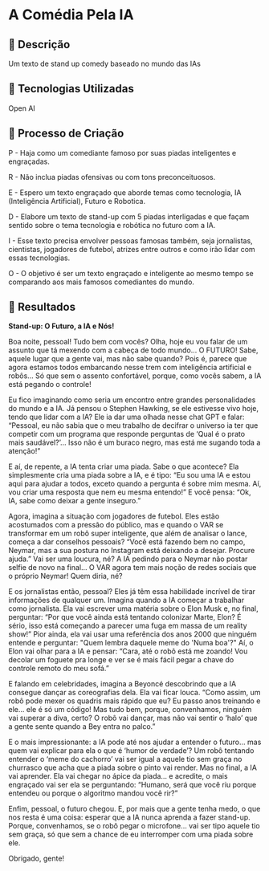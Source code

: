 # A Comédia Pela IA

## 📒 Descrição
Um texto de stand up comedy baseado no mundo das IAs

## 🤖 Tecnologias Utilizadas
Open AI

## 🧐 Processo de Criação
P - Haja como um comediante famoso por suas piadas inteligentes e engraçadas.

R - Não inclua piadas ofensivas ou com tons preconceituosos.

E - Espero um texto engraçado que aborde temas como tecnologia, IA (Inteligência Artificial), Futuro e Robotica.

D - Elabore um texto de stand-up com 5 piadas interligadas e que façam sentido sobre o tema tecnologia e robótica no futuro com a IA.

I - Esse texto precisa envolver pessoas famosas também, seja jornalistas, cientistas, jogadores de futebol, atrizes entre outros e como irão lidar com essas tecnologias.

O - O objetivo é ser um texto engraçado e inteligente ao mesmo tempo se comparando aos mais famosos comediantes do mundo.

## 🚀 Resultados
**Stand-up: O Futuro, a IA e Nós!**

Boa noite, pessoal! Tudo bem com vocês? Olha, hoje eu vou falar de um assunto que tá mexendo com a cabeça de todo mundo... O FUTURO! Sabe, aquele lugar que a gente vai, mas não sabe quando? Pois é, parece que agora estamos todos embarcando nesse trem com inteligência artificial e robôs… Só que sem o assento confortável, porque, como vocês sabem, a IA está pegando o controle!

Eu fico imaginando como seria um encontro entre grandes personalidades do mundo e a IA. Já pensou o Stephen Hawking, se ele estivesse vivo hoje, tendo que lidar com a IA? Ele ia dar uma olhada nesse chat GPT e falar: “Pessoal, eu não sabia que o meu trabalho de decifrar o universo ia ter que competir com um programa que responde perguntas de ‘Qual é o prato mais saudável?’… Isso não é um buraco negro, mas está me sugando toda a atenção!” 

E aí, de repente, a IA tenta criar uma piada. Sabe o que acontece? Ela simplesmente cria uma piada sobre a IA, e é tipo: “Eu sou uma IA e estou aqui para ajudar a todos, exceto quando a pergunta é sobre mim mesma. Aí, vou criar uma resposta que nem eu mesma entendo!” E você pensa: “Ok, IA, sabe como deixar a gente inseguro.”

Agora, imagina a situação com jogadores de futebol. Eles estão acostumados com a pressão do público, mas e quando o VAR se transformar em um robô super inteligente, que além de analisar o lance, começa a dar conselhos pessoais? “Você está fazendo bem no campo, Neymar, mas a sua postura no Instagram está deixando a desejar. Procure ajuda.” Vai ser uma loucura, né? A IA pedindo para o Neymar não postar selfie de novo na final… O VAR agora tem mais noção de redes sociais que o próprio Neymar! Quem diria, né?

E os jornalistas então, pessoal? Eles já têm essa habilidade incrível de tirar informações de qualquer um. Imagina quando a IA começar a trabalhar como jornalista. Ela vai escrever uma matéria sobre o Elon Musk e, no final, perguntar: “Por que você ainda está tentando colonizar Marte, Elon? É sério, isso está começando a parecer uma fuga em massa de um reality show!” Pior ainda, ela vai usar uma referência dos anos 2000 que ninguém entende e perguntar: "Quem lembra daquele meme do 'Numa boa'?" Aí, o Elon vai olhar para a IA e pensar: “Cara, até o robô está me zoando! Vou decolar um foguete pra longe e ver se é mais fácil pegar a chave do controle remoto do meu sofá.”

E falando em celebridades, imagina a Beyoncé descobrindo que a IA consegue dançar as coreografias dela. Ela vai ficar louca. “Como assim, um robô pode mexer os quadris mais rápido que eu? Eu passo anos treinando e ele… ele é só um código! Mas tudo bem, porque, convenhamos, ninguém vai superar a diva, certo? O robô vai dançar, mas não vai sentir o ‘halo’ que a gente sente quando a Bey entra no palco.”

E o mais impressionante: a IA pode até nos ajudar a entender o futuro… mas quem vai explicar para ela o que é ‘humor de verdade’? Um robô tentando entender o ‘meme do cachorro’ vai ser igual a aquele tio sem graça no churrasco que acha que a piada sobre o pinto vai render. Mas no final, a IA vai aprender. Ela vai chegar no ápice da piada… e acredite, o mais engraçado vai ser ela se perguntando: “Humano, será que você riu porque entendeu ou porque o algoritmo mandou você rir?”

Enfim, pessoal, o futuro chegou. E, por mais que a gente tenha medo, o que nos resta é uma coisa: esperar que a IA nunca aprenda a fazer stand-up. Porque, convenhamos, se o robô pegar o microfone… vai ser tipo aquele tio sem graça, só que sem a chance de eu interromper com uma piada sobre ele. 

Obrigado, gente!
